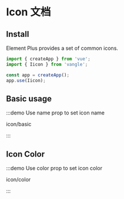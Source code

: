 # Icon 文档

## Install

Element Plus provides a set of common icons. 

```javascript
import { createApp } from 'vue';
import { Iicon } from 'vangle';

const app = createApp();
app.use(Iicon);
```

## Basic usage

:::demo Use name prop to set icon name

icon/basic

:::

## Icon Color

:::demo Use color prop to set icon color

icon/color

:::